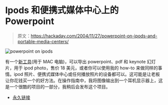 # Ipods 和便携式媒体中心上的 Powerpoint

> 原文：<https://hackaday.com/2004/11/27/powerpoint-on-ipods-and-portable-media-centers/>

![powerpoint on ipods](img/2741982df5d8019d012573ec6a715285.png)

有一个[新工具](http://www.zapptek.com/ipresent-it/)(用于 MAC 电脑)，可以导出 powerpoint、pdf 和 keynote 幻灯片，用于 ipod photo，售价 18 美元，或者你可以使用我的 how-to 来做同样的事情。ipod 照片、便携式媒体中心或任何播放照片的设备都可以。这可能是让老板让你花钱买一个的好方法。在操作指南中，我将图像输出到一个耳机显示器上，这是一个很酷的项目的一部分，我稍后会发布这个项目。

*   [永久链接](http://www.engadget.com/entry/2872212676610755/)